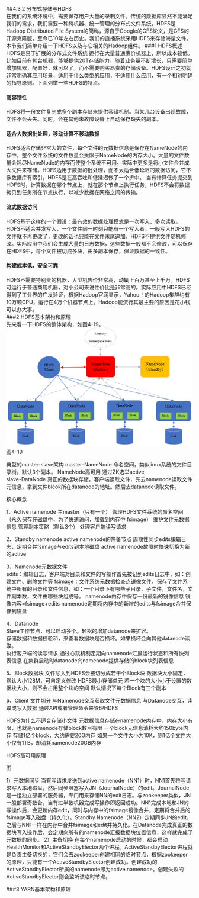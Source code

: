 ##4.3.2 分布式存储与HDFS  
在我们的系统环境中，需要保存用户大量的录制文件。传统的数据库显然不能满足我们的需求，我们需要一种跨机器、统一管理的分布式文件系统。HDFS是Hadoop Distributed File System的简称，源自于Google的GFS论文，是GFS的开源克隆版，至今已10年左右历史。我们的直播系统采用HDFS来存储海量文件。本节我们简单介绍一下HDFS以及与它相关的Hadoop组件。
###1 HDFS概述  
HDFS是易于扩展的分布式文件系统 运行在大量普通廉价机器上，所以成本较低。比如目前有10台机器，能够提供20T存储能力。随着业务量不断增长，只需要简单增加机器，配置好，就可以了，而不需要购买昂贵的存储设备。HDFS设计之初就非常明确其应用场景，适用于什么类型的应用，不适用什么应用，有一个相对明确的指导原则。下面列举一些HDFS的特点。  
#### 高容错性
HDFS将一份文件复制成多个副本存储来提供容错机制。当某几台设备出现故障，文件不会丢失。同时，会在其他未故障设备上自动保存缺失的副本。  
#### 适合大数据批处理，移动计算不移动数据
HDFS适合存储非常大的文件，每个文件的元数据信息是保存在NameNode的内存中，整个文件系统的文件数量会受限于NameNode的内存大小。大量的文件数量会耗尽NameNode的内存而使整个系统不可用。实际中更多是将小文件合并成大文件来存储。HDFS适用于数据的批处理，而不太适合低延迟的数据访问，它不像数据库有索引，HDFS是在高吞吐和低延迟做了一个折中。  当有计算任务提交到HDFS时，计算数据在哪个节点上，就在那个节点上执行任务，HDFS不会将数据拷贝到任务所在节点执行，以减少数据在网络之间的传输。  
#### 流式数据访问  
HDFS基于这样的一个假设：最有效的数据处理模式是一次写入、多次读取。HDFS不适合并发写入，一个文件同一时刻只能有一个写入者。一般写入HDFS的文件就不再更改了，更改的话也只能在文件末尾追加，HDFS不提供文件随机修改。实际应用中我们会生成大量的日志数据，这些数据一般都不会修改，可以保存在HDFS中，每个文件被切成多块，由多副本保存，保证数据的一致性。
#### 构建成本低，安全可靠
HDFS不需要特别贵的机器，大型机售价非常高，动辄上百万甚至上千万。HDFS可运行于普通商用机器，对小公司来说性价比是非常高的。实际应用中HDFS已经得到了工业界的广发验证，根据Hadoop官网显示，Yahoo！的Hadoop集群约有10万颗CPU，运行在4万个机器节点上。Hadoop能流行其最主要的原因是花小钱可以办大事。  
###2 HDFS基本架构和原理  
先来看一下HDFS的整体架构，如图4-19。  
![](/assets/HDFS架构.png)  
图4-19

典型的master-slave架构
master-NameNode 命名空间，类似linux系统的文件目录树。默认3个副本。 NameNode高可用  通过ZK选举active  
slave-DataNode 真正的数据块存储。客户端读取文件，先去namenode读取文件元信息，拿到文件blcok所在datanode的地址。然后去datanode读取文件。  

核心概念  

1、Active namenode
主master（只有一个）
管理HDFS文件系统的命名空间（永久保存在磁盘中，为了快速访问，加载到内存中 fsimage）
维护文件元数据信息
管理副本策略（默认3个）
处理客户端读写请求

2、Standby namenode
active namenode的热备节点
周期性同步edits编辑日志，定期合并fsimage与edits到本地磁盘
active namenode故障时快速切换为新的active  

3、Namenode元数据文件  
edits：编辑日志，客户端对目录和文件的写操作首先被记到edits日志中，如：创建文件、删除文件等
fsimage：文件系统元数据检查点镜像文件，保存了文件系统中所有的目录和文件信息，如：一个目录下有哪些子目录、子文件，文件名，文件副本数，文件由哪些块组成等。
namenode内存中保存一份最新的镜像信息 镜像内容=fsimage+edits
namenode定期将内存中的新增的edits与fsimage合并保存到磁盘

4、Datanode  
Slave工作节点，可以启动多个。轻松的增加datanode来扩容。  
存储数据和数据校验和，来查看数据块是否损坏。如果损坏会向其他datanode读取。  
执行客户端的读写请求
通过心跳机制定期向namenode汇报运行状态和所有快列表信息
在集群启动时datanode向namenode提供存储的block块列表信息  

5、Block数据块
文件写入到HDFS会被切分成若干个Block块
数据块大小固定，默认大小128M，可自定义修改
HDFS最小存储单元
若一个块的大小小于设置的数据块大小，则不会占用整个块的空间
默认情况下每个Block有三个副本

6、Client
文件切分
与Namenode交互获取文件元数据信息
与Datanode交互，读取或写入数据
通过API或者管理命令来管理HDFS

HDFS为什么不适合存储小文件
元数据信息存储在namenode内存中，内存大小有限，也就是namenode存储block数目有限
一个block元信息消耗大约150byte内存
存储1亿个block，大约需要20G内存
如果一个文件大小为10K，则1亿个文件大小仅有1TB，却消耗namenode20GB内存

HDFS高可用原理

图

1）元数据同步
当有写请求发送到active namenode（NN1）时，NN1首先将写请求写入本地磁盘，然后同步阻塞写入JN（JournalNode）的edit。JournalNode是一组独立部署的服务器，专门用来存储NN的edit日志。与zookeeper类似，JN一般部署奇数台，当有过半数机器完成写操作即返回成功。NN1完成本地和JN的写操作后，会更新内存edit，同时与内存中的fsimage镜像合并，定期将合并后的fsimage写入磁盘（持久化）。Standby Namenode（NN2）定期同步JN的edit，之后与NN1一样在内存中合并fsimage和edit并持久化。在Datanode完成真正的数据块写入操作后，会定期向所有的namenode汇报数据块位置信息，这样就完成了元数据的同步。
2）主备切换
在每个namenode启动的时候，都会启动HealthMonitor和ActiveStandbyElector两个进程。ActiveStandbyElector进程就是负责主备切换的，它们会去zookeeper创建相同的临时节点，根据zookeeper的原理，只能有一个ActiveStandbyElector创建成功。创建成功的ActiveStandbyElector所属的namenode即为active namenode。创建失败的ActiveStandbyElector则会监听该临时节点。


###3 YARN基本架构和原理








